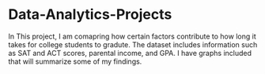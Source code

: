# Data-Analytics-Projects
In This project, I am comapring how certain factors contribute to how long it takes for college students to gradute. The dataset includes information such as SAT and ACT scores, parental income, and GPA. I have graphs included that will summarize some of my findings.
